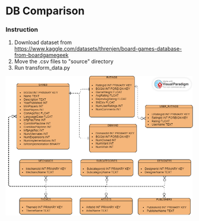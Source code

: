 # DB Comparison

### Instruction

1. Download dataset from https://www.kaggle.com/datasets/threnjen/board-games-database-from-boardgamegeek
2. Move the .csv files to "source" directory
3. Run transform_data.py

![erd](erd.png)